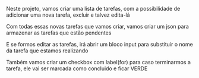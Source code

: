 Neste projeto, vamos criar uma lista de tarefas, com a possibilidade de adicionar uma nova tarefa, excluir e talvez edita-lá

Com todas essas novas tarefas que vamos criar, vamos criar um json para armazenar as tarefas que estão pendentes

E se formos editar as tarefas, irá abrir um bloco input para substituir o nome da tarefa que estamos realizando

Também vamos criar um checkbox com label(for) para caso terminarmos a tarefa, ele vai ser marcada como concluido e ficar VERDE
